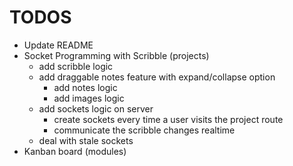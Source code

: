 # TODOS
- Update README
- Socket Programming with Scribble (projects)
    - add scribble logic
    - add draggable notes feature with expand/collapse option
        - add notes logic
        - add images logic
    - add sockets logic on server
        - create sockets every time a user visits the project route
        - communicate the scribble changes realtime
    - deal with stale sockets
- Kanban board (modules)
